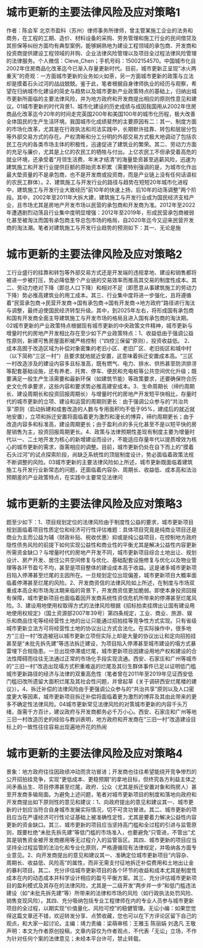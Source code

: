# 城市更新的主要法律风险及应对策略1

作者：陈会军 北京市盈科（苏州）律师事务所律师，曾主管某施工企业的法务和商务，在工程的工期、造价、材料设备的采购、劳务管理和施工行业的民间借贷及其担保等纠纷方面均有典型案例，能够娴熟地为建设工程领域的承包商、开发商和投资商提供建设工程领域的并购、企业法律风险管理以及项目全过程法律风险管理的法律服务。个人微信：Cleve_Chen；手机号码：15002154570。中国城市化自2002年住房商品化改革迄今已渐入存量更新时代。目前，城市更新正呈现“冰火两重天”的奇观：一方面城市更新的业务如火如荼，另一方面城市更新的政策与立法却是摸着石头过河的战战兢兢。鉴于此，笔者根据自身律师执业的经历与观察，希望在归纳城市化建设的简史与趋势以及城市更新产业政策特点的基础上，归纳出城市更新所面临的主要法律风险，并为地方政府和开发商提出相应的原则性意见和建议。01城市更新的时代背景1、城市化建设的历史成绩与成因我国用从2002年住房商品化改革迄今20年的时间走完英国200年和美国100年的城市化历程，极大改善全体国民的生产生活环境。我国城市化成绩斐然的主要原因有二：其一、制度方面的市场化改革，尤其是在行政执法和司法实践中，长期默许挂靠、转包和层层分包等外部交易方式的存在。产权清晰和分工分明的外部交易方式极大地调动了包括农民工在内的各类市场主体的积极性，迅速促进了建筑业的繁荣。其二、劳动力方面的充足与廉价，尤其是上亿的农民工的牺牲与付出。上亿农民工不但承受着高危的就业环境，还承受着“月领生活费、年末才结清”的海量垫资甚至逃薪风险，迅速为建筑施工和开发行业提供巨额的原始资本积累（需要特别强调的是，为城市化作出最大垫资量的不是承包商，也不是开发商或投资商，而是产业链上没有任何话语权的农民工群体）。2、建筑施工与开发行业的路径与趋势在短短20年城市化进程中，建筑施工与开发行业大致经历“前10年的快速上扬，后10年的动荡调整”两个阶段。其中，2002年至2011年大拆大建，建筑施工与开发行业成为国民经济支柱产业，且市场尤其是房地产开发市场以民营的承包商和开发商为准。2012年至2022年遭遇剧烈动荡且行业集中度明显增强：2012年至2019年，形成民营承包商被弱化甚至被淘汰而国有承包商主导总包市场的格局，自2020年迄今又迎来民营开发商的淘汰潮。笔者对建筑施工与开发行业趋势的预测如下：其一、无论是施

# 城市更新的主要法律风险及应对策略2

工行业盛行的挂靠和转包等外部交易方式还是开发端的违规拿地、建设和销售都将被进一步被打压，势必降低整个产业链的交易效率而推高其交易的制度性成本。其二、劳动力绝对下降（即总人口下降）和相对不足（即愿意从事建筑施工的劳动力下降）势必推高建筑业的用工成本。其三、行业集中度将进一步强化，且将遵循着“民营承包商->民营开发商->国有承包商->国有开发商->地方政府”路径进行淘汰与调整，最终迫使国民经济转型升级。其中，到2025年左右，将形成国有承包商和国有开发商全面主导建筑施工与开发市场的格局且进入国有承包商的淘汰期。02城市更新的产业政策特点根据现有城市更新的中央政策文件精神，城市更新与增量时代的房地产开发相比存在至少如下产业政策特点：1、收益低由于强调公益性原则，新建可售房屋面积被严格控制（“四控三保留”原则），投资收益低。 2、成本高囿于改造区域为补偿对象密集的老旧小区、老旧厂区、老旧街区和城中村（以下简称“三区一村”）且要求就地就近安置，这意味着拆迁安置成本高。“三区一村改造涉及的建设内容多且标准高，既有燃气、电力、排水、供热甚至防洪排涝等配套基础设施，还有养老、托育、停车、便民和充电桩等公共空间优化升级；既要满足一般生产生活需要和最新环保（如建筑节能）等政策要求，还要确保符合历史文化传承要求，这些内容和要求势必推高建安成本。3、生命周期长（缔约周期长、建设周期长和投资回报周期长）与增量时代的房地产开发短平快相比，存量时代的城市更新的立项、建设和运营的周期则更长：由于强调公众参与的“共治共享”原则（启动拆建和成套改造的人数与专用面积均不低于95%，建成后的就近就地安置），立项和拆迁安置将面临着更为激烈和漫长的博弈，缔约周期更长；由于改造内容多和标准高，建设周期更长；由于盈利点的多元化甚至不是以短平快的房屋销售为主，投资回报周期更长。4、政策与法律预期性差现有制度主要为增量时代以一、二土地开发为核心的新增建设而设计，不能适应存量年代以提质增效为核心的城市更新的需求，亟需相应的调整。目前，城市更新仍处在自下而上的“摸着石头过河”的试点探索阶段，尚缺乏系统性的顶层制度设计，势必面临着政策法规不断调整的风险。03城市更新的主要法律风险如上所述，城市更新既面临着建筑施工与开发行业新常态的问题，还面临着内容杂、周期长、收益低、成本高和法治预期差的产业政策特点，在实践中主要常见法律问

# 城市更新的主要法律风险及应对策略3

题至少如下：1、项目规划定位的法律风险由于制度性公益的要求，城市更新项目规划面临着项目性质定位和经济可行性评估难题：具体项目究竟是纯商业项目还是商业为主而公益为辅（财政补贴、税收优惠）抑或是纯公益项目，在控制地方政府隐性债务风险的前提下如何实现公益性和商业性的平衡尤其是解决公益性内容更新所需资金缺口？与增量时代的房地产开发不同，城市更新项目综合土地出让、规划设计、房产开发、居住公共空间修复与优化、基础配套设施修复与优化以及物业管理等各环节盈亏不均，甚至是项目整体的建设成本高于收益。这是诸多城市更新项目陷入停滞甚至烂尾的主因所在。一旦规划定位出现偏差，城市更新项目大概率面临着停滞甚至烂尾的风险。2、开发商资信的法律风险如上所述，在制度与市场双重成本高企和市场淘汰期来临的背景下，开发商资信更加脆弱。即使本身投资回报有保障，城市更新项目也面临着因开发商系统性资信危机所带来的停滞甚至烂尾风险。3、建设用地使用权取得方式的法律风险根据《招标拍卖挂牌出让国有建设用地使用权规定》（国土资源部2007年39号）第四条规定，工业、商业、旅游、娱乐和商品住宅等经经营性土地的出让只能通过招拍挂等竞争性方式实现。只有省级城市更新立法方可将经营性土地的协议出让方式合法化。在实际操作中，很多地方“三旧一村”改造被冠以城市更新立项但实际上却是大量的协议出让和定向招拍挂甚至是“未批先拆先建”等违法拆迁建设，为项目陷入停滞甚至城市建设的塌方式暴雷埋下合规隐患。一旦出现停滞或烂尾，城市更新项目因建设用地产权和建设的合法性障碍而往往无法通过正常的市场化手段实现流通。西安、石家庄和广州等城市的“三旧一村”改造出现塌方式积重难返的烂尾及其衍生群体事件已足以证明低门槛城市更新路径的经济与法律的双重高危性（笔者曾在2011年至2019年见证西安低门槛旧改所遗留大面积烂尾及其社会性问题，并曾起草《关于调研西安烂尾楼的建议》）。4、拆迁补偿的法律风险由于更强调公众参与的“共治共享”原则以及人口密度更大等因素，城市更新项目拆迁补偿将面临着更为激烈的博弈及其由此带来的更多不确定性法律风险。04城市更新常见法律风险的对策城市更新的内容千头万绪，亟需千方百计，建议政府与开发商都务必千万小心。西安、石家庄和广州等地三旧一村改造历史的经验与教训表明，地方政府和开发商在“三旧一村”改造建设目标上的一致性往往容易出现遍地开花的热闹

# 城市更新的主要法律风险及应对策略4

景象：地方政府往往因政绩冲动而贪功冒进；开发商也往往希望能绕开竞争惨烈的公开招拍挂竞争，实现“更低成本、更稳预期”的拿地目标，但终究各方利益主体之间矛盾丛生、项目停滞甚至烂尾，政府、公众（尤其是拆迁安置对象和购房人）甚至开发商多输局面。为避免上述问题，笔者对城市更新项目的制度和落地向政府和开发商提出如下原则性的意见和建议：1、向政府提出的意见和建议其一、城市更新的计划应当符合自身城市发展实际情况，切不可贪功冒进。其二、城市更新的项目应当在严谨经济可行性论证基础上被准确性定性，尤其是要着力解决公益性内容更新的资金缺口。其三、城市更新的项目应当坚持高门槛和全过程的引进与监管原则，既要杜绝“未批先拆先建”等低门槛的市场准入，也要避免“只管进，不管出”尤其是销售资金被开发商挪用等无过程介入的监管盲区。其四、城市更新的项目应当坚持全过程监管的法治化和专业化原则，严格遵循现有法律规定，并吸纳各方面专业意见。2、向开发商提出的意见和建议其一、准确定位城市更新项目“内容杂、周期长、收益低、风险高”的属性，而非无需支付征地拆迁补偿费用和土地出让金的暴利项目。其二、充分评估城市更新项目的各个环节的收益和成本尤其是制度性成本在内的动态成本并科学设计相应的盈亏平衡方案。其三、充分评估城市更新项目的盈利模式及其存在的法律风险，尤其是一二级开发“两步并一步”和低门槛违法建设（如“未批先拆先建”等）所带来的法律和市场的风险（如行政执法处罚风险、销售变现风险）。其四、充分吸纳包括专业工程律师在内的专业人员参与城市更新项目的全过程，以期实现“价值量化、风险可控”的稳健管理。无讼小编：如果您觉得这篇文章还不错，欢迎转发分享、点赞收藏，您也可以在下方评论区留下自己的观点，和大家一起讨论。主编：靖力责编：梁萌审核：王雅玉 陈丽娟 刘逸凡 王敬声明：本文为作者原创投稿，文章内容仅为作者观点，不代表「无讼」立场，不作为针对任何个案的法律意见；未经本平台许可，禁止转载。

